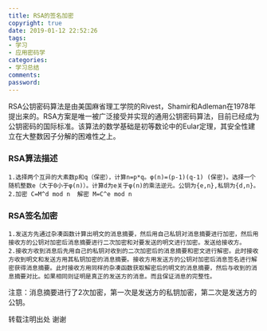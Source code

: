 ```yaml
---
title: RSA的签名加密
copyright: true
date: 2019-01-12 22:52:26
tags:
- 学习
- 应用密码学
categories:
- 学习总结
comments:
password:
---
```


RSA公钥密码算法是由美国麻省理工学院的Rivest，Shamir和Adleman在1978年提出来的。RSA方案是唯一被广泛接受并实现的通用公钥密码算法，目前已经成为公钥密码的国际标准。该算法的数学基础是初等数论中的Eular定理，其安全性建立在大整数因子分解的困难性之上。

### RSA算法描述
```
1.选择两个互异的大素数p和q（保密），计算n=p*q。φ(n)=(p-1)(q-1) (保密)。选择一个随机整数e（大于0小于φ(n)）。计算d为e关于φ(n)的乘法逆元。公钥为{e,n},私钥为{d,n}。
2.加密 C=M^d mod n  解密 M=C^e mod n
```
### RSA签名加密
```
1.发送方先通过杂凑函数计算出明文的消息摘要，然后用自己私钥对消息摘要进行加密，然后用接收方的公钥对加密后消息摘要进行二次加密和对要发送的明文进行加密。发送给接收方。
2.接收方收到消息后先用自己的私钥对收到的二次加密后的消息摘要和密文进行解密。此时接收方收到明文和发送方用其私钥加密的消息摘要。接收方用发送方的公钥对加密后消息签名进行解密获得消息摘要。此时接收方用同样的杂凑函数获取解密后的明文的消息摘要，然后与收到的消息摘要对比。如果相同则证明是真正的发送方的消息。而且保证消息的完整性。
```
注意：消息摘要进行了2次加密，第一次是发送方的私钥加密，第二次是发送方的公钥。

转载注明出处 谢谢



